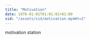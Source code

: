 ```yaml
---
title: "Motivation"
date: 1970-01-01T01:01:01+01:00
vid: "/assets/vid/motivation.mp4#t=2"
---
```

motivation station
